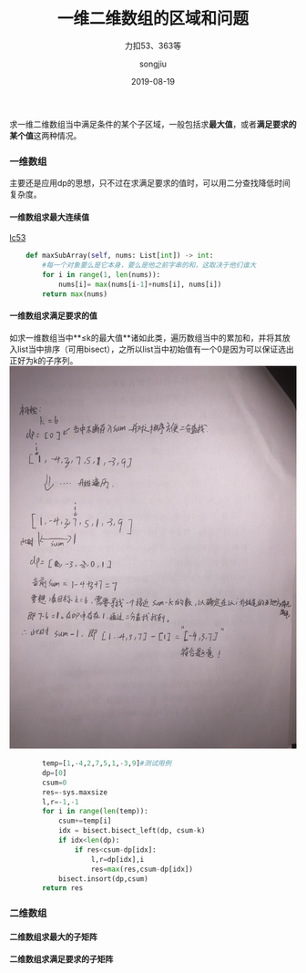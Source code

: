 ﻿---
layout:     post
title:      一维二维数组的区域和问题 
subtitle:   力扣53、363等
date:       2019-08-19
author:     songjiu
header-img: img/post-bg-2015.jpg
catalog: true
tags:
    - 算法
---
求一维二维数组当中满足条件的某个子区域，一般包括求**最大值**，或者**满足要求的某个值**这两种情况。
### 一维数组
主要还是应用dp的思想，只不过在求满足要求的值时，可以用二分查找降低时间复杂度。
#### 一维数组求最大连续值
[lc53](https://leetcode-cn.com/problems/maximum-subarray/)
```python
    def maxSubArray(self, nums: List[int]) -> int:
        #每一个对象要么是它本身，要么是他之前字串的和，这取决于他们谁大
        for i in range(1, len(nums)):
            nums[i]= max(nums[i-1]+nums[i], nums[i])
        return max(nums)
```
#### 一维数组求满足要求的值
如求一维数组当中**≤k的最大值**诸如此类，遍历数组当中的累加和，并将其放入list当中排序（可用bisect），之所以list当中初始值有一个0是因为可以保证选出正好为k的子序列。
![](/img/jz1.png)

```python
        temp=[1,-4,2,7,5,1,-3,9]#测试用例
        dp=[0]
        csum=0
        res=-sys.maxsize
        l,r=-1,-1
        for i in range(len(temp)):
            csum+=temp[i]
            idx = bisect.bisect_left(dp, csum-k)
            if idx<len(dp):
                if res<csum-dp[idx]:
                    l,r=dp[idx],i
                    res=max(res,csum-dp[idx])
            bisect.insort(dp,csum)
        return res
```
### 二维数组
#### 二维数组求最大的子矩阵
#### 二维数组求满足要求的子矩阵